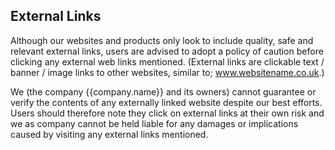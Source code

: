 ## External Links
Although our websites and products only look to include quality, safe and relevant external links, users are advised to adopt a policy of caution before clicking any external web links mentioned. (External links are clickable text / banner / image links to other websites, similar to; www.websitename.co.uk.)

We (the company {{company.name}} and its owners) cannot guarantee or verify the contents of any externally linked website despite our best efforts. Users should therefore note they click on external links at their own risk and we as company cannot be held liable for any damages or implications caused by visiting any external links mentioned.
